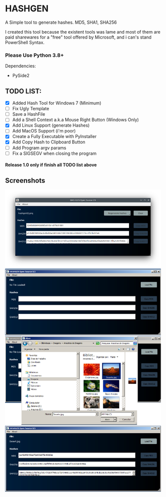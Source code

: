# HASHGEN 
A Simple tool to generate hashes. MD5, SHA1, SHA256

I created this tool because the existent tools was lame and most of them are  paid sharewares for a "free" tool offered by Microsoft, and i can's stand PowerShell Syntax.

### Please Use Python 3.8+

Dependencies:
- PySide2 

## TODO LIST:
- [x] Added Hash Tool for Windows 7 (Minimum)
- [ ] Fix Ugly Template
- [ ] Save a HashFile 
- [ ] Add a Shell Context a.k.a Mouse Right Button (Windows Only)
- [x] Add Linux Support (generate Hashes)
- [ ] Add MacOS Support (i'm poor)
- [x] Create a Fully Executable with PyInstaller
- [x] Add Copy Hash to Clipboard Button
- [ ] Add Program argv params
- [ ] Fix a SIGSEGV when closing the program

#### Release 1.0 only if finish all TODO list above

## Screenshots

![Hash Gen Linux](hashgen_linux.png)
![Screenhshot After Opening](hashgen01.png)
![Loading File](hashgen02.png)
![Hash After Load](hashgen03.png)
